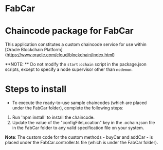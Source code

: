 # FabCar

# Chaincode package for FabCar

This application constitutes a custom chaincode service for use within
[Oracle Blockchain Platform] (https://www.oracle.com/cloud/blockchain/index.html)

**NOTE: ** Do not modify the `start:ochain` script in the package.json scripts, except to specify a node supervisor other than `nodemon`.

# Steps to install
- To execute the ready-to-use sample chaincodes (which are placed under the FabCar folder), complete the following steps: 
1. Run 'npm install' to install the chaincode.
2. Update the value of the "configFileLocation" key in the .ochain.json file in the FabCar folder to any valid specification file on your system.

**Note**:
The custom code for the custom methods - buyCar and addCar - is placed under the FabCar.controller.ts file (which is under the FabCar folder).
